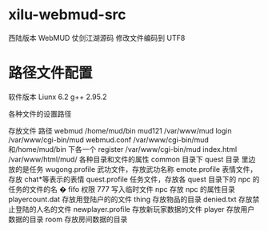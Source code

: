 # xilu-webmud-src

西陆版本 WebMUD 仗剑江湖源码 修改文件编码到 UTF8

# 路径文件配置

软件版本
Liunx 6.2
g++ 2.95.2

各种文件的设置路径

存放文件 路径
webmud /home/mud/bin
mud121 /var/www/mud
login /var/www/cgi-bin/mud
webmud.conf /var/www/cgi-bin/mud 和/home/mud/bin 下各一个
register /var/www/cgi-bin/mud
index.html /var/www/html/mud/
各种目录和文件的属性
common 目录下
quest 目录 里边放的是任务
wugong.profile 武功文件，存放武功名称
emote.profile 表情文件，存放 chat\*等表示的表情
quest.profile 任务文件，存放各 quest 目录下的 npc 的任务的文件的名 �
fifo 权限 777 写入临时文件
npc 存放 npc 的属性目录
playercount.dat 存放用登陆户的的文件
thing 存放物品的目录
denied.txt 存放禁止登陆的人名的文件
newplayer.profile 存放新玩家数据的文件
player 存放用户数据的目录
room 存放房间数据的目录
